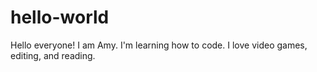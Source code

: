 # hello-world

Hello everyone! I am Amy.
I'm learning how to code.
I love video games, editing, and reading.
